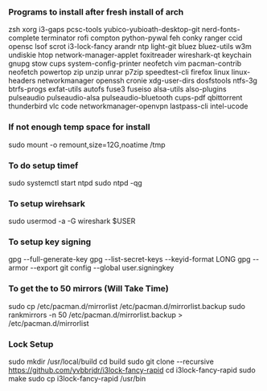 ### Programs to install after fresh install of arch
zsh xorg i3-gaps pcsc-tools yubico-yubioath-desktop-git nerd-fonts-complete terminator rofi compton python-pywal feh conky ranger ccid opensc lsof scrot i3-lock-fancy arandr ntp light-git bluez bluez-utils w3m undiskie htop network-manager-applet foxitreader wireshark-qt keychain gnupg stow cups system-config-printer neofetch vim pacman-contrib neofetch powertop zip unzip unrar p7zip speedtest-cli firefox linux linux-headers networkmanager openssh cronie xdg-user-dirs dosfstools ntfs-3g btrfs-progs exfat-utils autofs fuse3 fuseiso alsa-utils also-plugins pulseaudio pulseaudio-alsa pulseaudio-bluetooth cups-pdf qbittorrent thunderbird vlc code networkmanager-openvpn lastpass-cli intel-ucode

### If not enough temp space for install
sudo mount -o remount,size=12G,noatime /tmp

### To do setup timef
sudo systemctl start ntpd
sudo ntpd -qg

### To setup wirehsark
sudo usermod -a -G wireshark $USER

### To setup key signing
gpg --full-generate-key
gpg --list-secret-keys --keyid-format LONG
gpg --armor --export <key-id>
git config --global user.signingkey <key-id>

### To get the to 50 mirrors (Will Take Time)
sudo cp /etc/pacman.d/mirrorlist /etc/pacman.d/mirrorlist.backup
sudo rankmirrors -n 50 /etc/pacman.d/mirrorlist.backup > /etc/pacman.d/mirrorlist

### Lock Setup
sudo mkdir /usr/local/build
cd build
sudo git clone --recursive https://github.com/yvbbrjdr/i3lock-fancy-rapid
cd i3lock-fancy-rapid
sudo make
sudo cp i3lock-fancy-rapid /usr/bin
